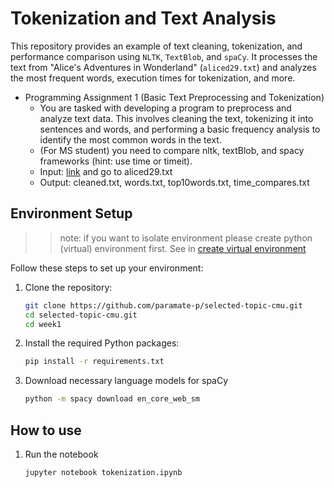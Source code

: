 # Tokenization and Text Analysis

This repository provides an example of text cleaning, tokenization, and performance comparison using `NLTK`, `TextBlob`, and `spaCy`. It processes the text from "Alice's Adventures in Wonderland" (`aliced29.txt`) and analyzes the most frequent words, execution times for tokenization, and more.


- Programming Assignment 1 (Basic Text
Preprocessing and Tokenization)
  - You are tasked with developing a program to preprocess and analyze
text data. This involves cleaning the text, tokenizing it into sentences
and words, and performing a basic frequency analysis to identify the
most common words in the text.
  - (For MS student) you need to compare nltk, textBlob, and spacy
frameworks (hint: use time or timeit).
  - Input: [link](https://corpus.canterbury.ac.nz/descriptions/)
     and go to aliced29.txt
  - Output: cleaned.txt, words.txt, top10words.txt, time_compares.txt


## Environment Setup
>> note: if you want to isolate environment please create python (virtual) environment first. See in [create virtual environment](https://packaging.python.org/en/latest/guides/installing-using-pip-and-virtual-environments/)

Follow these steps to set up your environment:

1. Clone the repository:
   ```bash
   git clone https://github.com/paramate-p/selected-topic-cmu.git
   cd selected-topic-cmu.git
   cd week1
   ```
   
2. Install the required Python packages:
   ```bash
   pip install -r requirements.txt
   ```
3. Download necessary language models for spaCy
   ```bash
   python -m spacy download en_core_web_sm
   ```

## How to use

1. Run the notebook
   ```bash
   jupyter notebook tokenization.ipynb
   ```
